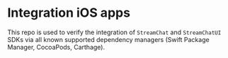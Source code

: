 # Integration iOS apps

This repo is used to verify the integration of `StreamChat` and `StreamChatUI` SDKs via all known supported dependency managers (Swift Package Manager, CocoaPods, Carthage).
